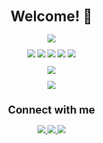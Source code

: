 <h1 align="center">Welcome! 👋</h1>

<p align="center">
  <img src="https://img.shields.io/badge/Skills-yellow?style=for-the-badge">
</p>

<p align="center">
  <img src="https://img.shields.io/badge/-JavaScript-yellow?style=flat&logo=javascript&logoColor=white">
  <img src="https://img.shields.io/badge/-TypeScript-blue?style=flat&logo=typescript&logoColor=white">
  <img src="https://img.shields.io/badge/-Node.js-green?style=flat&logo=node.js&logoColor=white">
  <img src="https://img.shields.io/badge/-Express.js-black?style=flat&logo=express&logoColor=white">
  <img src="https://img.shields.io/badge/-Python-blue?style=flat&logo=python&logoColor=white">
</p>

<p align="center">
  <img src="https://img.shields.io/badge/Learning-red?style=for-the-badge">
</p>

<p align="center">
  <img src="https://img.shields.io/badge/-Redux-purple?style=flat&logo=redux&logoColor=white">
</p>

<h2 align="center">Connect with me</h2>

<p align="center">
  <a href="mailto:canbalkac3@gmail.com">
    <img src="https://img.shields.io/badge/Email-red?style=flat&logo=gmail&logoColor=white">
  </a>
  <a href="https://www.instagram.com/canbalkac">
    <img src="https://img.shields.io/badge/Instagram-purple?style=flat&logo=instagram&logoColor=white">
  </a>
  <a href="https://discord.com/users/vypero">
    <img src="https://img.shields.io/badge/Discord-7289DA?style=flat&logo=discord&logoColor=white">
  </a>
</p>
